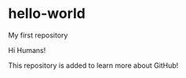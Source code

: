 # hello-world
My first repository

Hi Humans! 

This repository is added to learn more about GitHub! 
